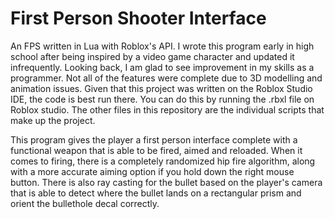 # First Person Shooter Interface
An FPS written in Lua with Roblox's API.
I wrote this program early in high school after being inspired by a video game character and updated it infrequently. 
Looking back, I am glad to see improvement in my skills as a programmer.
Not all of the features were complete due to 3D modelling and animation issues.
Given that this project was written on the Roblox Studio IDE, the code is best run there.
You can do this by running the .rbxl file on Roblox studio.
The other files in this repository are the individual scripts that make up the project.

This program gives the player a first person interface complete with a functional weapon that is able to be fired, aimed and reloaded. 
When it comes to firing, there is a completely randomized hip fire algorithm, along with a more accurate aiming option if you hold down the right mouse button.
There is also ray casting for the bullet based on the player's camera that is able to detect where the bullet lands on a rectangular prism and orient the bullethole decal correctly.
